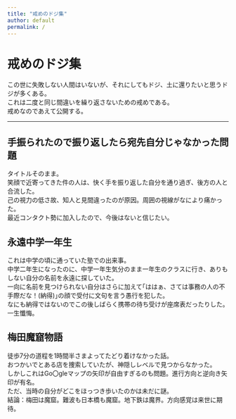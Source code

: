 ```yaml
---
title: "戒めのドジ集"
author: default
permalink: /
---
```


# 戒めのドジ集

この世に失敗しない人間はいないが、それにしてもドジ、土に還りたいと思うドジが多くある。  
これは二度と同じ間違いを繰り返さないための戒めである。  
戒めなのであえて公開する。







---

## 手振られたので振り返したら宛先自分じゃなかった問題

タイトルそのまま。  
笑顔で近寄ってきた件の人は、快く手を振り返した自分を通り過ぎ、後方の人と合流した。  
己の視力の低さ故、知人と見間違ったのが原因。周囲の視線がなにより痛かった。  
最近コンタクト勢に加入したので、今後はないと信じたい。

## 永遠中学一年生
これは中学の頃に通っていた塾での出来事。  
中学二年生になったのに、中学一年生気分のまま一年生のクラスに行き、ありもしない自分の名前を永遠に探していた。  
一向に名前を見つけられない自分はさらに加えて｢ははぁ、さては事務の人の不手際だな！(納得)｣の顔で受付に文句を言う愚行を犯した。  
なにも納得ではないのでこの後しばらく携帯の待ち受けが座席表だったりした。  
一生懺悔。

## 梅田魔窟物語
徒歩7分の道程を1時間半さまよってたどり着けなかった話。  
おつかいでとある店を捜索していたが、神隠しレベルで見つからなかった。  
しかしこれはGo〇gleマップの矢印が自由すぎるのも問題。進行方向と逆向き矢印が有名。  
ただ、当時の自分がどこをほっつき歩いたのかは未だに謎。  
結論：梅田は魔窟。難波も日本橋も魔窟。地下鉄は魔界。方向感覚は来世に期待。



